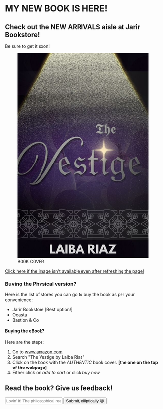 <!DOCTYPE html>
<html>
  <head>
    <meta charset="utf-8"/>
  </head>
  <body>
    <main>
      <h1>MY NEW BOOK IS HERE!</h1>
      <h2>Check out the NEW ARRIVALS aisle at Jarir Bookstore!</h2>
      <p>Be sure to get it soon!</p>
      <figure>
        <a href="https://grill-inn.my.canva.site/the-vestige" target="_blank" rel="noopener">
    <img src="THE VESTIGE.jpg"/>
        </a>
        <figcaption>B00K C0VER</figcaption>
      </figure>
      <a href="https://grill-inn.my.canva.site/the-vestige" target="_blank" rel="noopener">
      <p>Click here if the image isn't available even after refreshing the page!</p>
      </a>
      <h3>Buying the Physical version?</h3>
      <p>Here is the list of stores you can go to buy the book as per your convenience:</p>
      <ul>
        <li>Jarir Bookstore [Best option!]</li>
        <li>Ocasta</li>
        <li>Bastion & Co</li>
      </ul>
      <h4>Buying the eBook?</h4>
      <p>Here are the steps:</p>
      <ol>
        <li>Go to <a href="https://www.amazon.com" target="_blank" rel="noopener">www.amazon.com</a></li>
        <li>Search "The Vestige by Laiba Riaz"</li>
        <li>Click on the book with the <em>AUTHENTIC</em> book cover. <strong>[the one on the top of the webpage]</strong></li>
        <li>Either click on <em>add to cart</em> or click <em>buy now</em></li>
      </ol>
      <section>
        <h2>Read the book? Give us feedback!</h2>
          <form action="https://github.com/Liaforever/The-Vestige"/>
          <input type="text" name="feedback" placeholder="Lovin' it! The philosophical realms are so complex!" required>
          <button type="submit">Submit, elliptically 😉</button>
          </form>
    </main>
  </body>
</html>
